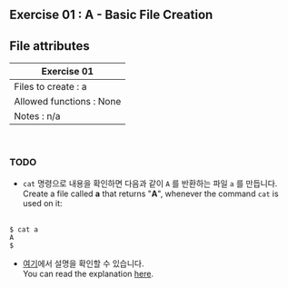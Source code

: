 ## Exercise 01 : A - Basic File Creation

## File attributes

|              Exercise 01              |
|---------------------------------------|
| Files to create : a                   |
| Allowed functions : None				|
| Notes : n/a							|

<br>

### TODO

* `cat` 명령으로 내용을 확인하면 다음과 같이 `A` 를 반환하는 파일 `a` 를 만듭니다.<br>
  Create a file called **a** that returns "**A**", whenever the command `cat` is used on it:<br><br>

```
$ cat a
A
$
```

* [여기](https://github.com/garlicvread/Shell_Scripting/tree/main/ShellScripts/01.FileCreation/Answer/README.md)에서 설명을 확인할 수 있습니다.<br>
  You can read the explanation [here](https://github.com/garlicvread/Shell_Scripting/tree/main/ShellScripts/01.FileCreation/Answer/README.md).